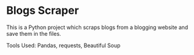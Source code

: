 # Blogs Scraper

This is a Python project which scraps blogs from a blogging website and save them in the files.

Tools Used:  Pandas, requests, Beautiful Soup
